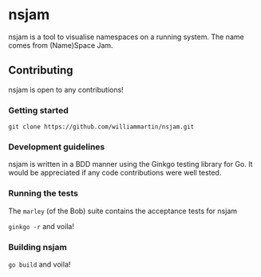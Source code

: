 # nsjam
nsjam is a tool to visualise namespaces on a running system. The name comes from (Name)Space Jam.

## Contributing
nsjam is open to any contributions!

### Getting started
`git clone https://github.com/williammartin/nsjam.git`

### Development guidelines
nsjam is written in a BDD manner using the Ginkgo testing library for Go. It would be appreciated if any code contributions were well tested.

### Running the tests
The `marley` (of the Bob) suite contains the acceptance tests for nsjam

`ginkgo -r` and voila!

### Building nsjam
`go build` and voila!
